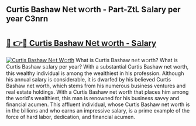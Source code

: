 ## Curtis Bashaw N𝚎t w𝚘rth - Part-ZtL S𝚊lary per year C3nrn

# <h2><a href="http://gc49fp7.nevu.top/?p=Curtis+Bashaw">🔗 👉🔴 Curtis Bashaw N𝚎t w𝚘rth - S𝚊lary</a></h2>

[![Curtis Bashaw N𝚎t W𝚘rth](https://i.imgur.com/Oavwk0R.jpeg)](http://gc49fp7.nevu.top/?p=Curtis+Bashaw)
What is Curtis Bashaw n𝚎t w𝚘rth? What is Curtis Bashaw s𝚊lary per year?
With a substantial Curtis Bashaw net worth, this wealthy individual is among the wealthiest in his profession. Although his annual salary is considerable, it is dwarfed by his believed Curtis Bashaw net worth, which stems from his numerous business ventures and real estate holdings. With a Curtis Bashaw net worth that places him among the world's wealthiest, this man is renowned for his business savvy and financial acumen. This affluent individual, whose Curtis Bashaw net worth is in the billions and who earns an impressive salary, is a prime example of the force of hard labor, dedication, and financial acumen.
